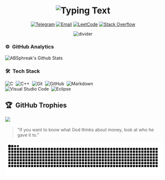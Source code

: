<h1 align="center">
  <img src="https://readme-typing-svg.demolab.com?font=Fira+Code&weight=600&size=26&duration=2000&pause=500&color=5C9DF1&center=true&vCenter=true&width=500&lines=Danilchenko+Paul;Professional+C%2FC%2B%2B+Developer;System+Programming" alt="Typing Text" />
</h1>

<div align="center">

[![Telegram](https://img.shields.io/badge/-@Paul_von_Daniels-2CA5E0?style=for-the-badge&logo=telegram&logoColor=white&labelColor=2CA5E0)](https://t.me/Paul_von_Daniels)
[![Email](https://img.shields.io/badge/-www.facemash@gmail.com-D14836?style=for-the-badge&logo=gmail&logoColor=white&labelColor=D14836)](mailto:www.facemash@gmail.com)
[![LeetCode](https://img.shields.io/badge/-LeetCode-FFA116?style=for-the-badge&logo=leetcode&logoColor=black&labelColor=FFA116)](https://leetcode.com/u/paulvondaniels/)
[![Stack Overflow](https://img.shields.io/badge/-Stack_Overflow-FE7A16?style=for-the-badge&logo=stackoverflow&logoColor=white&labelColor=FE7A16)](https://ru.stackoverflow.com/users/713493/lorraineboza-wilelkwile)

</div>

<div align="center">
  <img src="https://github.com/DanilchenkoPaul/DanilchenkoPaul/blob/main/assets/divider.gif?raw=true" width="800" height="3" alt="divider">
</div>


### ⚙️ &nbsp;GitHub Analytics

<img align="center" src="https://github-readme-stats.vercel.app/api?username=Lorraineboza&include_all_commits=true&count_private=true&show_icons=true&line_height=20&title_color=7A7ADB&icon_color=2234AE&text_color=D3D3D3&bg_color=0,000000,130F40" alt="ABSphreak's Github Stats">

### 🛠 &nbsp;Tech Stack
![C](https://img.shields.io/badge/-C-05122A?style=flat&logo=C&logoColor=A8B9CC)&nbsp;
![C++](https://img.shields.io/badge/-C++-05122A?style=flat&logo=C%2B%2B&logoColor=00599C)&nbsp;
![Git](https://img.shields.io/badge/-Git-05122A?style=flat&logo=git)&nbsp;
![GitHub](https://img.shields.io/badge/-GitHub-05122A?style=flat&logo=github)&nbsp;
![Markdown](https://img.shields.io/badge/-Markdown-05122A?style=flat&logo=markdown)\
![Visual Studio Code](https://img.shields.io/badge/-Visual%20Studio%20Code-05122A?style=flat&logo=visual-studio-code&logoColor=007ACC)&nbsp;
![Eclipse](https://img.shields.io/badge/-Eclipse-05122A?style=flat&logo=eclipse-ide&logoColor=2C2255)

## 🏆 &nbsp;GitHub Trophies
![](https://github-profile-trophy.vercel.app/?username=alberteinsteintg&theme=radical&no-frame=false&no-bg=true&margin-w=4)

> "If you want to know what God thinks about money, look at who he gave it to."


![Snake animation](https://github.com/s-shemmee/s-shemmee/blob/output/github-contribution-grid-snake-dark.svg)

